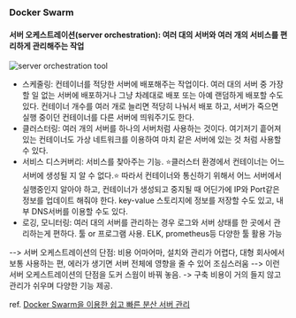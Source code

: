 ### Docker Swarm 
#### 서버 오케스트레이션(server orchestration): 여러 대의 서버와 여러 개의 서비스를 편리하게 관리해주는 작업
![server orchestration tool](https://user-images.githubusercontent.com/30011635/87406241-6af31480-c5fb-11ea-9281-ae9351607890.png)
- 스케줄링: 컨테이너를 적당한 서버에 배포해주는 작업이다. 여러 대의 서버 중 가장 할 일 없는 서버에 배포하거나 그냥 차례대로 배포 또는 아예 랜덤하게 배포할 수도 있다. 컨테이너 개수를 여러 개로 늘리면 적당히 나눠서 배포 하고, 서버가 죽으면 실행 중이던 컨테이너를 다른 서버에 띄워주기도 한다.
- 클러스터링: 여러 개의 서버를 하나의 서버처럼 사용하는 것이다. 여기저기 흩어져 있는 컨테이너도 가상 네트워크를 이용하여 마치 같은 서버에 있는 것 처럼 사용할 수 있다.
- 서비스 디스커버리: 서비스를 찾아주는 기능. ⭐️클러스터 환경에서 컨테이너는 어느 서버에 생성될 지 알 수 없다.⭐️ 따라서 컨테이너와 통신하기 위해서 어느 서버에서 실행중인지 알아야 하고, 컨테이너가 생성되고 중지될 때 어딘가에 IP와 Port같은 정보를 업데이트 해줘야 한다. key-value 스토리지에 정보를 저장할 수도 있고, 내부 DNS서버를 이용할 수도 있다.
- 로깅, 모니터링: 여러 대의 서버를 관리하는 경우 로그와 서버 상태를 한 곳에서 관리하는게 편하다. 툴 or 프로그램 사용. ELK, prometheus등 다양한 툴 활용 가능 <br>

--> 서버 오케스트레이션의 단점: 비용 어마어마, 설치와 관리가 어렵다, 대형 회사에서 보통 사용하는 편, 에러가 생기면 서버 전체에 영향을 줄 수 있어 조심스러움
--> 이런 서버 오케스트레이션의 단점을 도커 스웜이 바꿔 놓음. -> 구축 비용이 거의 들지 않고 관리가 쉬우며 다양한 기능 제공.

ref. [Docker Swarm을 이용한 쉽고 빠른 분산 서버 관리](https://subicura.com/2017/02/25/container-orchestration-with-docker-swarm.html)
